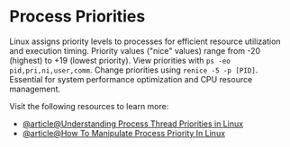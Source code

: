 # Process Priorities

Linux assigns priority levels to processes for efficient resource utilization and execution timing. Priority values ("nice" values) range from -20 (highest) to +19 (lowest priority). View priorities with `ps -eo pid,pri,ni,user,comm`. Change priorities using `renice -5 -p [PID]`. Essential for system performance optimization and CPU resource management.

Visit the following resources to learn more:

- [@article@Understanding Process Thread Priorities in Linux](https://blogs.oracle.com/linux/post/task-priority)
- [@article@How To Manipulate Process Priority In Linux](https://www.itsmarttricks.com/how-to-manipulate-process-priority-in-linux-using-nice-and-renice-commands/)
